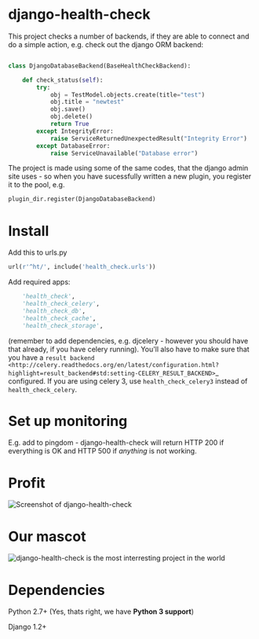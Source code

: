 django-health-check
==================

This project checks a number of backends, if they are able to connect and do a simple action, e.g. check out the django ORM backend:


```python

class DjangoDatabaseBackend(BaseHealthCheckBackend):

    def check_status(self):
        try:
            obj = TestModel.objects.create(title="test")
            obj.title = "newtest"
            obj.save()
            obj.delete()
            return True
        except IntegrityError:
            raise ServiceReturnedUnexpectedResult("Integrity Error")
        except DatabaseError:
            raise ServiceUnavailable("Database error")


```

The project is made using some of the same codes, that the django admin site uses - so when you have sucessfully written a new plugin, you register it to the pool, e.g. 

```python
plugin_dir.register(DjangoDatabaseBackend)
```


Install
=======

Add this to urls.py

```python
url(r'^ht/', include('health_check.urls'))
```

Add required apps:

```python
    'health_check',
    'health_check_celery',
    'health_check_db',
    'health_check_cache',
    'health_check_storage',
```
(remember to add dependencies, e.g. djcelery - however you should have that already, if you have celery running).
You'll also have to make sure that you have a
`result backend <http://celery.readthedocs.org/en/latest/configuration.html?highlight=result_backend#std:setting-CELERY_RESULT_BACKEND>`_
configured.
If you are using celery 3, use ``health_check_celery3`` instead of ``health_check_celery``.


Set up monitoring
=================

E.g. add to pingdom - django-health-check will return HTTP 200 if everything is OK and HTTP 500 if *anything* is not working.

Profit
======

![Screenshot of django-health-check](http://c.kristian.io/image/3C2s1Z3X071S/Screen%20Shot%202013-03-18%20at%2018.40.52.png)

Our mascot
==========
![django-health-check is the most interresting project in the world](http://c.kristian.io/image/1J3x031Q0S3B/36347774.jpg)


Dependencies
============

Python 2.7+ (Yes, thats right, we have **Python 3 support**)

Django 1.2+

